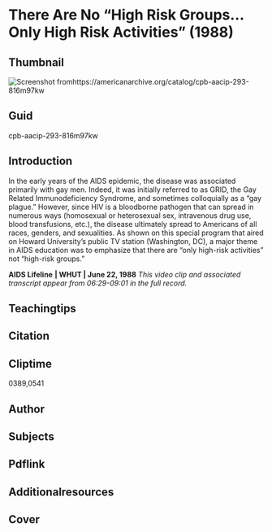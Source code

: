 # There Are No “High Risk Groups…Only High Risk Activities” (1988)

## Thumbnail

![Screenshot fromhttps://americanarchive.org/catalog/cpb-aacip-293-816m97kw](https://s3.amazonaws.com/americanarchive.org/primary_source_sets/9_AIDS-Epidemic.jpg "Screenshot from https://americanarchive.org/catalog/cpb-aacip-293-816m97kw")

## Guid
cpb-aacip-293-816m97kw

## Introduction

In the early years of the AIDS epidemic, the disease was associated primarily with gay men. Indeed, it was initially referred to as GRID, the Gay Related Immunodeficiency Syndrome, and sometimes colloquially as a “gay plague.”  However, since HIV is a bloodborne pathogen that can spread in numerous ways (homosexual or heterosexual sex, intravenous drug use, blood transfusions, etc.), the disease ultimately spread to Americans of all races, genders, and sexualities.  As shown on this special program that aired on Howard University’s public TV station (Washington, DC), a major theme in AIDS education was to emphasize that there are “only high-risk activities” not “high-risk groups.” 

<b>AIDS Lifeline</b>
<b>| WHUT | June 22, 1988</b>
<i>This video clip and associated transcript appear from 06:29-09:01 in the full record.</i>

## Teachingtips

## Citation

## Cliptime

0389,0541

## Author
## Subjects
## Pdflink
## Additionalresources
## Cover
